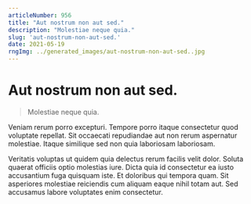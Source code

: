 ```yaml
---
articleNumber: 956
title: "Aut nostrum non aut sed."
description: "Molestiae neque quia."
slug: 'aut-nostrum-non-aut-sed.'
date: 2021-05-19
rngImg: ../generated_images/aut-nostrum-non-aut-sed..jpg
---
```


# Aut nostrum non aut sed.

> Molestiae neque quia.

Veniam rerum porro excepturi. Tempore porro itaque consectetur quod voluptate repellat. Sit occaecati repudiandae aut non rerum aspernatur molestiae. Itaque similique sed non quia laboriosam laboriosam.
 Veritatis voluptas ut quidem quia delectus rerum facilis velit dolor. Soluta quaerat officiis optio molestias iure. Dicta quia id consectetur ea iusto accusantium fuga quisquam iste. Et doloribus qui tempora quam. Sit asperiores molestiae reiciendis cum aliquam eaque nihil totam aut. Sed accusamus labore voluptates enim consectetur.
